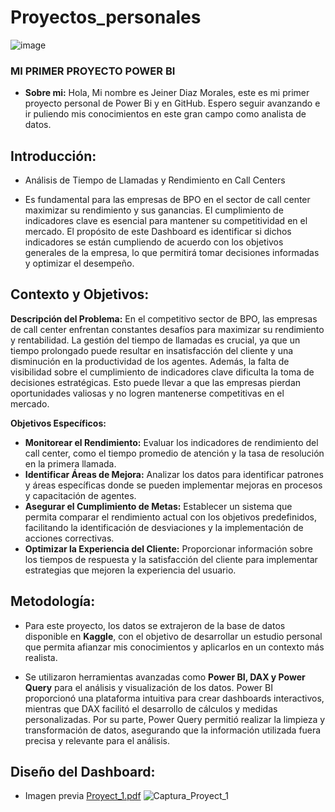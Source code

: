 # Proyectos_personales
![image](https://github.com/user-attachments/assets/3a7c54cb-dc6a-403d-8c73-a548729ea3e7)

 ### MI PRIMER PROYECTO POWER BI 

- **Sobre mi:** 
Hola, Mi nombre es Jeiner Diaz Morales, este es mi primer proyecto personal de Power Bi y en GitHub. Espero seguir avanzando e ir puliendo mis conocimientos en este gran campo como analista de datos.

## Introducción:
- Análisis de Tiempo de Llamadas y Rendimiento en Call Centers

- Es fundamental para las empresas de BPO en el sector de call center maximizar su rendimiento y sus ganancias. El cumplimiento de indicadores clave es esencial para mantener su competitividad en el mercado. El propósito de este Dashboard es identificar si dichos indicadores se están cumpliendo de acuerdo con los objetivos generales de la empresa, lo que permitirá tomar decisiones informadas y optimizar el desempeño.

## Contexto y Objetivos:

**Descripción del Problema:** En el competitivo sector de BPO, las empresas de call center enfrentan constantes desafíos para maximizar su rendimiento y rentabilidad. La gestión del tiempo de llamadas es crucial, ya que un tiempo prolongado puede resultar en insatisfacción del cliente y una disminución en la productividad de los agentes. Además, la falta de visibilidad sobre el cumplimiento de indicadores clave dificulta la toma de decisiones estratégicas. Esto puede llevar a que las empresas pierdan oportunidades valiosas y no logren mantenerse competitivas en el mercado.

**Objetivos Específicos:**

- **Monitorear el Rendimiento:** Evaluar los indicadores de rendimiento del call center, como el tiempo promedio de atención y la tasa de resolución en la primera llamada.
- **Identificar Áreas de Mejora:** Analizar los datos para identificar patrones y áreas específicas donde se pueden implementar mejoras en procesos y capacitación de agentes.
- **Asegurar el Cumplimiento de Metas:** Establecer un sistema que permita comparar el rendimiento actual con los objetivos predefinidos, facilitando la identificación de desviaciones y la implementación de acciones correctivas.
- **Optimizar la Experiencia del Cliente:** Proporcionar información sobre los tiempos de respuesta y la satisfacción del cliente para implementar estrategias que mejoren la experiencia del usuario.

## Metodología:

- Para este proyecto, los datos se extrajeron de la base de datos disponible en **Kaggle**, con el objetivo de desarrollar un estudio personal que permita afianzar mis conocimientos y aplicarlos en un contexto más realista.

- Se utilizaron herramientas avanzadas como **Power BI, DAX y Power Query** para el análisis y visualización de los datos. Power BI proporcionó una plataforma intuitiva para crear dashboards interactivos, mientras que DAX facilitó el desarrollo de cálculos y medidas personalizadas. Por su parte, Power Query permitió realizar la limpieza y transformación de datos, asegurando que la información utilizada fuera precisa y relevante para el análisis.


## Diseño del Dashboard:

- Imagen previa
  [Proyect_1.pdf](https://github.com/user-attachments/files/17464420/Proyect_1.pdf)
![Captura_Proyect_1](https://github.com/user-attachments/assets/ebbe749c-8bd0-4825-80db-fd4a6b44be7f)

